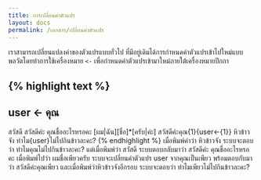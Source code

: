 ```yaml
---
title: การเปลี่ยนค่าตัวแปร
layout: docs
permalink: /เอกสาร/เปลี่ยนค่าตัวแปร
---
```

เราสามารถเปลี่ยนแปลงค่าของตัวแปรแบบทั่วไป ที่มีอยู่เดิมได้การกำหนดค่าตัวแปรเข้าไปใหม่แบบพลวัตโดยทำการใช้เครื่องหมาย `<-` เพื่อกำหนดค่าตัวแปรเข้ามาใหม่ภายใต้เครื่องหมายปีกกา

{% highlight text %}
---
user <- คุณ
---
สวัสดี
  สวัสดีค่ะ คุณชื่ออะไรหรอคะ
    [ผม|ฉัน][ชื่อ]*[ครับ|ค่ะ]
      สวัสดีค่ะคุณ{1}{user<-{1}}
หิวข้าวจัง
  ทำไม{user}ไม่ไปกินข้าวละคะ?
{% endhighlight %}
เมื่อพิมพ์คำว่า หิวข้าวจัง ระบบจะตอบว่า ทำไมคุณไม่ไปกินข้าวละคะ? แต่เมื่อพิมพ์ว่า สวัสดี ระบบตอบกลับมาว่า สวัสดีค่ะ คุณชื่ออะไรหรอคะ เมื่อพิมพ์ไปว่า ผมชื่อเพียวครับ ระบบจะเปลี่ยนค่าตัวแปร user จากคุณเป็นเพียว พร้อมตอบกับมาว่า สวัสดีค่ะคุณเพียว และเมื่อพิมพ์ว่าหิวข้าวจังอีกรอบ ระบบจะตอบว่า ทำไมเพียวไม่ไปกินข้าวละคะ?
